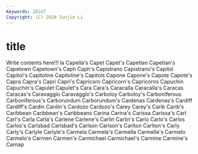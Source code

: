 ```yaml
---
Keywords: 28247
Copyright: (C) 2020 Junjie Li
---
```


# title

Write contents here!!!
la 
Capella's 
Capet 
Capet's 
Capetian 
Capetian's 
Capetown 
Capetown's
Caph 
Caph's 
Capistrano 
Capistrano's 
Capitol 
Capitol's 
Capitoline 
Capitoline's 
Capitols 
Capone
Capone's 
Capote 
Capote's 
Capra 
Capra's 
Capri 
Capri's 
Capricorn 
Capricorn's 
Capricorns
Capuchin 
Capuchin's 
Capulet 
Capulet's 
Cara 
Cara's 
Caracalla 
Caracalla's 
Caracas 
Caracas's
Caravaggio 
Caravaggio's 
Carboloy 
Carboloy's 
Carboniferous 
Carboniferous's 
Carborundum 
Carborundum's 
Cardenas 
Cardenas's
Cardiff 
Cardiff's 
Cardin 
Cardin's 
Cardozo 
Cardozo's 
Carey 
Carey's 
Carib 
Carib's
Caribbean 
Caribbean's 
Caribbeans 
Carina 
Carina's 
Carissa 
Carissa's 
Carl 
Carl's 
Carla
Carla's 
Carlene 
Carlene's 
Carlin 
Carlin's 
Carlo 
Carlo's 
Carlos 
Carlos's 
Carlsbad
Carlsbad's 
Carlson 
Carlson's 
Carlton 
Carlton's 
Carly 
Carly's 
Carlyle 
Carlyle's 
Carmela
Carmela's 
Carmella 
Carmella's 
Carmelo 
Carmelo's 
Carmen 
Carmen's 
Carmichael 
Carmichael's 
Carmine
Carmine's 
Carnap 
